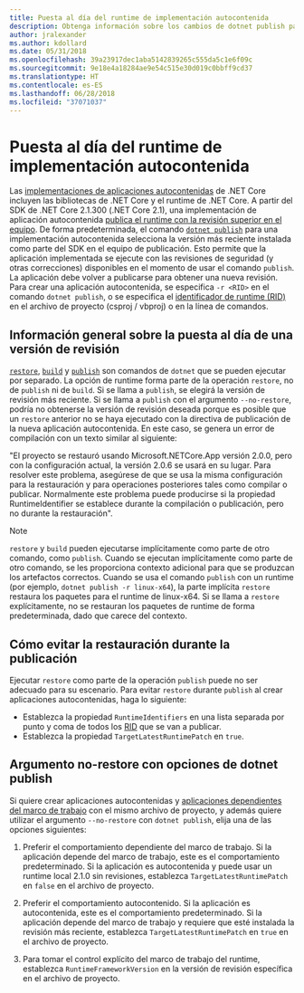 ```yaml
---
title: Puesta al día del runtime de implementación autocontenida
description: Obtenga información sobre los cambios de dotnet publish para implementaciones autocontenidas.
author: jralexander
ms.author: kdollard
ms.date: 05/31/2018
ms.openlocfilehash: 39a23917dec1aba5142839265c555da5c1e6f09c
ms.sourcegitcommit: 9e18e4a18284ae9e54c515e30d019c0bbff9cd37
ms.translationtype: HT
ms.contentlocale: es-ES
ms.lasthandoff: 06/28/2018
ms.locfileid: "37071037"
---
```

# <a name="self-contained-deployment-runtime-roll-forward"></a>Puesta al día del runtime de implementación autocontenida

Las [implementaciones de aplicaciones autocontenidas](index.md) de .NET Core incluyen las bibliotecas de .NET Core y el runtime de .NET Core. A partir del SDK de .NET Core 2.1.300 (.NET Core 2.1), una implementación de aplicación autocontenida [publica el runtime con la revisión superior en el equipo](https://github.com/dotnet/designs/pull/36). De forma predeterminada, el comando [`dotnet publish`](../tools/dotnet-publish.md) para una implementación autocontenida selecciona la versión más reciente instalada como parte del SDK en el equipo de publicación. Esto permite que la aplicación implementada se ejecute con las revisiones de seguridad (y otras correcciones) disponibles en el momento de usar el comando `publish`. La aplicación debe volver a publicarse para obtener una nueva revisión. Para crear una aplicación autocontenida, se especifica `-r <RID>` en el comando `dotnet publish`, o se especifica el [identificador de runtime (RID)](../rid-catalog.md) en el archivo de proyecto (csproj / vbproj) o en la línea de comandos.

## <a name="patch-version-roll-forward-overview"></a>Información general sobre la puesta al día de una versión de revisión

[`restore`](../tools/dotnet-restore.md), [`build`](../tools/dotnet-build.md) y [`publish`](../tools/dotnet-publish.md) son comandos de `dotnet` que se pueden ejecutar por separado. La opción de runtime forma parte de la operación `restore`, no de `publish` ni de `build`. Si se llama a `publish`, se elegirá la versión de revisión más reciente. Si se llama a `publish` con el argumento `--no-restore`, podría no obtenerse la versión de revisión deseada porque es posible que un `restore` anterior no se haya ejecutado con la directiva de publicación de la nueva aplicación autocontenida. En este caso, se genera un error de compilación con un texto similar al siguiente:

  "El proyecto se restauró usando Microsoft.NETCore.App versión 2.0.0, pero con la configuración actual, la versión 2.0.6 se usará en su lugar. Para resolver este problema, asegúrese de que se usa la misma configuración para la restauración y para operaciones posteriores tales como compilar o publicar. Normalmente este problema puede producirse si la propiedad RuntimeIdentifier se establece durante la compilación o publicación, pero no durante la restauración".

> [!NOTE]
> `restore` y `build` pueden ejecutarse implícitamente como parte de otro comando, como `publish`. Cuando se ejecutan implícitamente como parte de otro comando, se les proporciona contexto adicional para que se produzcan los artefactos correctos. Cuando se usa el comando `publish` con un runtime (por ejemplo, `dotnet publish -r linux-x64`), la parte implícita `restore` restaura los paquetes para el runtime de linux-x64. Si se llama a `restore` explícitamente, no se restauran los paquetes de runtime de forma predeterminada, dado que carece del contexto.

## <a name="how-to-avoid-restore-during-publish"></a>Cómo evitar la restauración durante la publicación

Ejecutar `restore` como parte de la operación `publish` puede no ser adecuado para su escenario. Para evitar `restore` durante `publish` al crear aplicaciones autocontenidas, haga lo siguiente:

* Establezca la propiedad `RuntimeIdentifiers` en una lista separada por punto y coma de todos los [RID](../rid-catalog.md) que se van a publicar.
* Establezca la propiedad `TargetLatestRuntimePatch` en `true`.

## <a name="no-restore-argument-with-dotnet-publish-options"></a>Argumento no-restore con opciones de dotnet publish

Si quiere crear aplicaciones autocontenidas y [aplicaciones dependientes del marco de trabajo](index.md) con el mismo archivo de proyecto, y además quiere utilizar el argumento `--no-restore` con `dotnet publish`, elija una de las opciones siguientes:

1. Preferir el comportamiento dependiente del marco de trabajo. Si la aplicación depende del marco de trabajo, este es el comportamiento predeterminado. Si la aplicación es autocontenida y puede usar un runtime local 2.1.0 sin revisiones, establezca `TargetLatestRuntimePatch` en `false` en el archivo de proyecto.

2. Preferir el comportamiento autocontenido. Si la aplicación es autocontenida, este es el comportamiento predeterminado. Si la aplicación depende del marco de trabajo y requiere que esté instalada la revisión más reciente, establezca `TargetLatestRuntimePatch` en `true` en el archivo de proyecto.

3. Para tomar el control explícito del marco de trabajo del runtime, establezca `RuntimeFrameworkVersion` en la versión de revisión específica en el archivo de proyecto.
